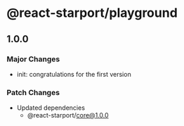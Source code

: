 # @react-starport/playground

## 1.0.0

### Major Changes

- init: congratulations for the first version

### Patch Changes

- Updated dependencies
  - @react-starport/core@1.0.0
